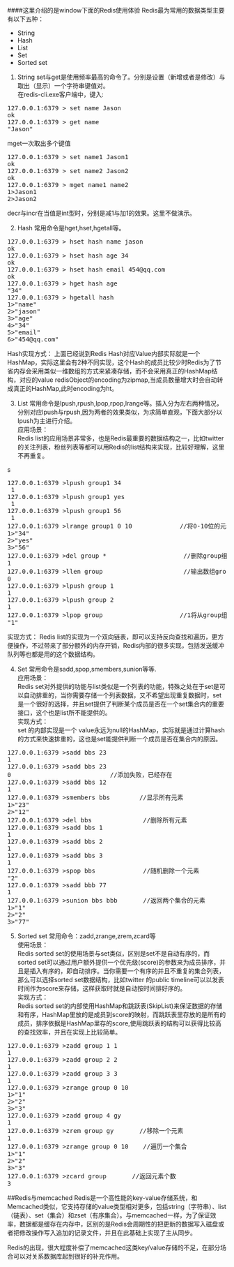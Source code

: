 ####这里介绍的是window下面的Redis使用体验
Redis最为常用的数据类型主要有以下五种：

* String
* Hash
* List
* Set
* Sorted set

1. String
set与get是使用频率最高的命令了。分别是设置（新增或者是修改）与取出（显示）一个字符串键值对。<br>
在redis-cli.exe客户端中，键入:
<pre>
127.0.0.1:6379 > set name Jason
ok 
127.0.0.1:6379 > get name
"Jason"
</pre>
mget一次取出多个键值
<pre>
127.0.0.1:6379 > set name1 Jason1
ok
127.0.0.1:6379 > set name2 Jason2
ok
127.0.0.1:6379 > mget name1 name2
1>Jason1
2>Jason2
</pre>
decr与incr在当值是int型时，分别是减1与加1的效果。这里不做演示。

2. Hash
常用命令是hget,hset,hgetall等。
<pre>
127.0.0.1:6379 > hset hash name jason
ok
127.0.0.1:6379 > hset hash age 34
ok
127.0.0.1:6379 > hset hash email 454@qq.com
ok
127.0.0.1:6379 > hget hash age
"34"
127.0.0.1:6379 > hgetall hash
1>"name"
2>"jason"
3>"age"
4>"34"
5>"email"
6>"454@qq.com"
</pre>
Hash实现方式：
上面已经说到Redis Hash对应Value内部实际就是一个HashMap，实际这里会有2种不同实现，这个Hash的成员比较少时Redis为了节省内存会采用类似一维数组的方式来紧凑存储，而不会采用真正的HashMap结构，对应的value redisObject的encoding为zipmap,当成员数量增大时会自动转成真正的HashMap,此时encoding为ht。

3. List
常用命令是lpush,rpush,lpop,rpop,lrange等。插入分为左右两种情况，分别对应lpush与rpush,因为两者的效果类似，为求简单直观，下面大部分以lpush为主进行介绍。 <br>
应用场景：<br>
Redis list的应用场景非常多，也是Redis最重要的数据结构之一，比如twitter的关注列表，粉丝列表等都可以用Redis的list结构来实现，比较好理解，这里不再重复。

s
<pre>
127.0.0.1:6379 >lpush group1 34
<integer> 1
127.0.0.1:6379 >lpush group1 yes
<integer> 1
127.0.0.1:6379 >lpush group1 56
<integer> 1
127.0.0.1:6379 >lrange group1 0 10             //将0-10位的元素遍历出来
1>"34"
2>"yes"
3>"56"
127.0.0.1:6379 >del group *                     //删除group组下所有元素
<integer>1
127.0.0.1:6379 >llen group                      //输出数组group长度（元素个数）
<integer>0
127.0.0.1:6379 >lpush group 1
<integer>1
127.0.0.1:6379 >lpush group 2
<integer>1
127.0.0.1:6379 >lpop group                     //1将从group组中移除
"1"
</pre>
实现方式：
Redis list的实现为一个双向链表，即可以支持反向查找和遍历，更方便操作，不过带来了部分额外的内存开销，Redis内部的很多实现，包括发送缓冲队列等也都是用的这个数据结构。

4. Set
常用命令是sadd,spop,smembers,sunion等等.<br>
应用场景：<br>
Redis set对外提供的功能与list类似是一个列表的功能，特殊之处在于set是可以自动排重的，当你需要存储一个列表数据，又不希望出现重复数据时，set是一个很好的选择，并且set提供了判断某个成员是否在一个set集合内的重要接口，这个也是list所不能提供的。<br>
实现方式：<br>
set 的内部实现是一个 value永远为null的HashMap，实际就是通过计算hash的方式来快速排重的，这也是set能提供判断一个成员是否在集合内的原因。
<pre>
127.0.0.1:6379 >sadd bbs 23
<integer>1
127.0.0.1:6379 >sadd bbs 23
<integer>0                           //添加失败，已经存在
127.0.0.1:6379 >sadd bbs 12
<integer>1
127.0.0.1:6379 >smembers bbs        //显示所有元素
1>"23"
2>"12"
127.0.0.1:6379 >del bbs              //删除所有元素
127.0.0.1:6379 >sadd bbs 1
<integer>1
127.0.0.1:6379 >sadd bbs 2
<integer>1
127.0.0.1:6379 >sadd bbs 3
<integer>1
127.0.0.1:6379 >spop bbs             //随机删除一个元素
"2"
127.0.0.1:6379 >sadd bbb 77
<integer>1
127.0.0.1:6379 >sunion bbs bbb       //返回两个集合的元素
1>"1"
2>"2"
3>"77"
</pre>

5. Sorted set
常用命令：zadd,zrange,zrem,zcard等<br>
使用场景：<br>
Redis sorted set的使用场景与set类似，区别是set不是自动有序的，而sorted set可以通过用户额外提供一个优先级(score)的参数来为成员排序，并且是插入有序的，即自动排序。当你需要一个有序的并且不重复的集合列表，那么可以选择sorted set数据结构，比如twitter 的public timeline可以以发表时间作为score来存储，这样获取时就是自动按时间排好序的。<br>
实现方式：<br>
Redis sorted set的内部使用HashMap和跳跃表(SkipList)来保证数据的存储和有序，HashMap里放的是成员到score的映射，而跳跃表里存放的是所有的成员，排序依据是HashMap里存的score,使用跳跃表的结构可以获得比较高的查找效率，并且在实现上比较简单。<br>
<pre>
127.0.0.1:6379 >zadd group 1 1
<integer>1
127.0.0.1:6379 >zadd group 2 2
<integer>1
127.0.0.1:6379 >zadd group 3 3
<integer>1
127.0.0.1:6379 >zrange group 0 10
1>"1"
2>"2"
3>"3"
127.0.0.1:6379 >zadd group 4 gy
<integer>1
127.0.0.1:6379 >zrem group gy       //移除一个元素
<integer>1
127.0.0.1:6379 >zrange group 0 10    //遍历一个集合
1>"1"
2>"2"
3>"3"
127.0.0.1:6379 >zcard group       //返回元素个数
<integer>3
</pre>


##Redis与memcached
Redis是一个高性能的key-value存储系统，和Memcached类似，它支持存储的value类型相对更多，包括string（字符串）、list（链表）、set（集合）和zset（有序集合）。与memcached一样，为了保证效率，数据都是缓存在内存中，区别的是Redis会周期性的把更新的数据写入磁盘或者把修改操作写入追加的记录文件，并且在此基础上实现了主从同步。 

Redis的出现，很大程度补偿了memcached这类key/value存储的不足，在部分场合可以对关系数据库起到很好的补充作用。